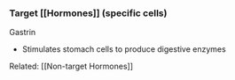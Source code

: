 ### Target [[Hormones]] (specific cells)

Gastrin
- Stimulates stomach cells to produce digestive enzymes


Related: [[Non-target Hormones]]
